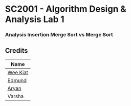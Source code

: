 # SC2001 - Algorithm Design & Analysis Lab 1 

### Analysis Insertion Merge Sort vs Merge Sort

## Credits
| Name  | 
| ------------- |
| [Wee Kiat](https://github.com/SohWeeKiat/)  |
| [Edmund](https://github.com/crockie)  | 
| [Aryan](https://github.com/AryanSethi20) | 
| Varsha  | 

